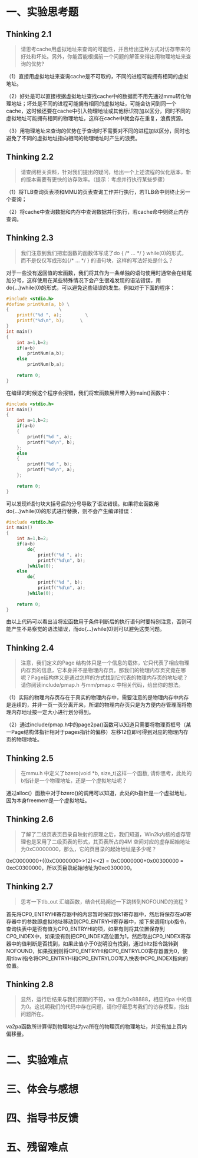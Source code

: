 # 一、实验思考题

## Thinking 2.1

> 请思考cache用虚拟地址来查询的可能性，并且给出这种方式对访存带来的好处和坏处。另外，你能否能根据前一个问题的解答来得出用物理地址来查询的优势?
>

（1）直接用虚拟地址来查询cache是不可取的，不同的进程可能拥有相同的虚拟地址。

（2）好处是可以直接根据虚拟地址查找cache中的数据而不用先通过mmu转化物理地址；坏处是不同的进程可能拥有相同的虚拟地址，可能会访问到同一个cache，这时候还要在cache中引入物理地址或其他标识符加以区分，同时不同的虚拟地址可能拥有相同的物理地址，这样在cache中就会存在重复，浪费资源。

（3）用物理地址来查询的优势在于查询时不需要对不同的进程加以区分，同时也避免了不同的虚拟地址指向相同的物理地址时产生的浪费。

## Thinking 2.2

> 请查阅相关资料，针对我们提出的疑问，给出一个上述流程的优化版本，新的版本需要有更快的访存效率。（提示：考虑并行执行某些步骤）
>

（1）将TLB查询页表项和MMU的页表查询工作并行执行，若TLB命中则终止另一个查询；

（2）将cache中查询数据和内存中查询数据并行执行，若cache命中则终止内存查询。

## Thinking 2.3

> 我们注意到我们把宏函数的函数体写成了do { /* ... \*/ } while(0)的形式，而不是仅仅写成形如{/* ... */ } 的语句块，这样的写法好处是什么？
>

对于一些没有返回值的宏函数，我们将其作为一条单独的语句使用时通常会在结尾加分号，这样使用在某些特殊情况下会产生很难发现的语法错误，用do{...}while(0)的形式，可以避免这些错误的发生。例如对于下面的程序：

```c
#include <stdio.h>
#define printNum(a, b) \
{                   \
    printf("%d ", a);         \
    printf("%d\n", b);      \
}
int main()
{
    int a=1,b=2;
    if(a<b)
        printNum(a,b);
    else
        printNum(b,a);
    
	return 0;
}
```

在编译的时候这个程序会报错，我们将宏函数展开带入到main()函数中：

```c
#include <stdio.h>
int main()
{
    int a=1,b=2;
    if(a<b)
	{                   
    	printf("%d ", a);         
    	printf("%d\n", b);      
	};
    else
    {                   
    	printf("%d ", b);         
    	printf("%d\n", a);      
	};
    
	return 0;
}
```

 可以发现if语句块大括号后的分号导致了语法错误。如果将宏函数用do{...}while(0)的形式进行替换，则不会产生编译错误：

```c
#include <stdio.h>
int main()
{
    int a=1,b=2;
    if(a<b)
		do{                   
    		printf("%d ", a);         
    		printf("%d\n", b);      
		}while(0);
    else
    	do{  
    		printf("%d ", b);         
    		printf("%d\n", a);      
		}while(0);
    
	return 0;
}
```

 由以上代码可以看出当将宏函数用于条件判断后的执行语句时要特别注意，否则可能产生不易察觉的语法错误，而do{...}while(0)则可以避免这类问题。

## Thinking 2.4

>  注意，我们定义的Page 结构体只是一个信息的载体，它只代表了相应物理内存页的信息，它本身并不是物理内存页。那我们的物理内存页究竟在哪呢？Page结构体又是通过怎样的方式找到它代表的物理内存页的地址呢？请你阅读include/pmap.h 与mm/pmap.c 中相关代码，给出你的想法。
>

（1）实际的物理内存页存在于真实的物理内存中，需要注意的是物理内存中内存是连续的，并非一页一页分离开来，所谓的物理内存页只是为方便内存管理而将物理内存地址按一定大小进行划分得到。

（2）通过include/pmap.h中的page2pa()函数可以知道只需要将物理页框号（某一Page结构体指针相对于pages指针的偏移）左移12位即可得到对应的物理内存页的物理地址。

## Thinking 2.5 

> 在mmu.h 中定义了bzero(void *b, size_t)这样一个函数, 请你思考，此处的b指针是一个物理地址，还是一个虚拟地址呢？
>

通过alloc(）函数中对于bzero()的调用可以知道，此处的b指针是一个虚拟地址，因为本身freemem是一个虚拟地址。

## Thinking 2.6

> 了解了二级页表页目录自映射的原理之后，我们知道，Win2k内核的虚存管理也是采用了二级页表的形式，其页表所占的4M 空间对应的虚存起始地址为0xC0000000，那么，它的页目录的起始地址是多少呢？
>

0xC0000000+((0xC0000000>>12)<<2) = 0xC0000000+0x00300000 = 0xcC0300000，所以页目录起始地址为0xc0300000。

## Thinking 2.7

> 思考一下tlb_out 汇编函数，结合代码阐述一下跳转到NOFOUND的流程？
>

首先将CP0_ENTRYHI寄存器中的内容暂时保存到k1寄存器中，然后将保存在a0寄存器中的参数即虚拟地址移动到CP0_ENTRYHI寄存器中，接下来调用tlpb指令，查询快表中是否有值为CP0_ENTRYHI的项，如果有则将其位置保存到CP0_INDEX中，如果没有则把CP0_INDEX高位置为1，然后取出CP0_INDEX寄存器中的值判断是否找到，如果此值小于0说明没有找到，通过bltz指令跳转到NOFOUND，如果找到则将CP0_ENTRYHI和CP0_ENTRYLO0寄存器置为0，使用tlbwi指令将CP0_ENTRYHI和CP0_ENTRYLOO写入快表中CP0_INDEX指向的位置。

## Thinking 2.8

> 显然，运行后结果与我们预期的不符，va 值为0x88888，相应的pa
> 中的值为0。这说明我们的代码中存在问题，请你仔细思考我们的访存模型，指出
> 问题所在。

va2pa函数所计算得到物理地址为va所在的物理页的物理地址，并没有加上页内偏移量。

# 二、实验难点

# 三、体会与感想

# 四、指导书反馈

# 五、残留难点



 
